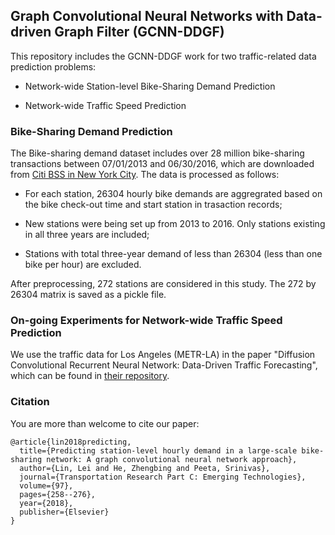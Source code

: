 ## Graph Convolutional Neural Networks with Data-driven Graph Filter (GCNN-DDGF)

This repository includes the GCNN-DDGF work for two traffic-related data prediction problems:

* Network-wide Station-level Bike-Sharing Demand Prediction

* Network-wide Traffic Speed Prediction

### Bike-Sharing Demand Prediction 

The Bike-sharing demand dataset includes over 28 million bike-sharing transactions between 07/01/2013 and 06/30/2016, which are downloaded from [Citi BSS in New York City](https://www.citibikenyc.com/system-data). The data is processed as follows: 

* For each station, 26304 hourly bike demands are aggregrated based on the bike check-out time and start station in trasaction records;

* New stations were being set up from 2013 to 2016. Only stations existing in all three years are included;

* Stations with total three-year demand of less than 26304 (less than one bike per hour) are excluded. 

After preprocessing, 272 stations are considered in this study. The 272 by 26304 matrix is saved as a pickle file. 

### On-going Experiments for Network-wide Traffic Speed Prediction

We use the traffic data for Los Angeles (METR-LA) in the paper "Diffusion Convolutional Recurrent Neural Network: Data-Driven Traffic Forecasting", which can be found in [their repository](https://github.com/liyaguang/DCRNN). 

### Citation
You are more than welcome to cite our paper:
```
@article{lin2018predicting,
  title={Predicting station-level hourly demand in a large-scale bike-sharing network: A graph convolutional neural network approach},
  author={Lin, Lei and He, Zhengbing and Peeta, Srinivas},
  journal={Transportation Research Part C: Emerging Technologies},
  volume={97},
  pages={258--276},
  year={2018},
  publisher={Elsevier}
}

```
